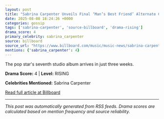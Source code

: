 ```yaml
---
layout: post
title: "Sabrina Carpenter Unveils Final ‘Man’s Best Friend’ Alternate Cover Complete With ‘Special Bonus Track’"""
date: 2025-08-08 18:24:26 +0000
categories: gossip
tags: ['sabrina-carpenter', 'source-billboard', 'drama-rising']
drama_score: 4
primary_celebrity: sabrina_carpenter
source: billboard
source_url: "https://www.billboard.com/music/music-news/sabrina-carpenter-mans-best-friend-final-cover-bonus-song-1236039768/"""
mentions: {'sabrina_carpenter': 4}
---
```


The pop star's seventh studio album arrives in just three weeks.

**Drama Score:** 4 | **Level:** RISING

**Celebrities Mentioned:** Sabrina Carpenter

[Read full article at Billboard](https://www.billboard.com/music/music-news/sabrina-carpenter-mans-best-friend-final-cover-bonus-song-1236039768/)

---
*This post was automatically generated from RSS feeds. Drama scores are calculated based on mention frequency and source reliability.*

